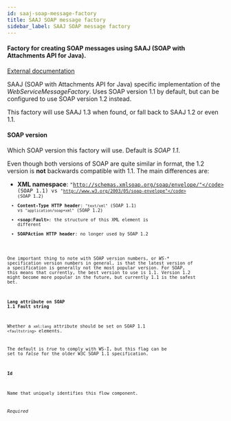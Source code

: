 ```yaml
---
id: saaj-soap-message-factory
title: SAAJ SOAP message factory
sidebar_label: SAAJ SOAP message factory
---
```

#### Factory for creating SOAP messages using SAAJ (SOAP with Attachments API for Java).
<a href="http://docs.spring.io/spring-ws/sites/2.0/reference/html/common.html#d0e1162" target="_blank">External documentation</a>

SAAJ (SOAP with Attachments API for Java) specific implementation of the <i>WebServiceMessageFactory</i>. Uses SOAP version 1.1 by default, but can be configured to use SOAP version 1.2 instead.

This factory will use SAAJ 1.3 when found, or fall back to SAAJ 1.2 or even 1.1.

#### SOAP version
Which SOAP version this factory will use. Default is <i>SOAP 1.1</i>.

Even though both versions of SOAP are quite similar in format, the 1.2 version is <b>not</b> backwards compatible with 1.1. The main differences are:
- <b>XML namespace</b>: <code>"http://schemas.xmlsoap.org/soap/envelope/"</code> (SOAP 1.1) vs <code>"http://www.w3.org/2003/05/soap-envelope"</code> (SOAP 1.2)
- <b>Content-Type HTTP header</b>: <code>"text/xml"</code> (SOAP 1.1) vs <code>"application/soap+xml"</code> (SOAP 1.2)
- <b>&lt;soap:Fault&gt;</b>: the structure of this XML element is different
- <b>SOAPAction HTTP header</b>: no longer used by SOAP 1.2

One important thing to note with SOAP version numbers, or <i>WS-*</i> specification version numbers in general, is that the latest version of a specification is generally not the most popular version. For SOAP, this means that currently, the best version to use is 1.1. Version 1.2 might become more popular in the future, but currently 1.1 is the safest bet.

#### Lang attribute on SOAP 1.1 Fault string
Whether a <code>xml:lang</code> attribute should be set on SOAP 1.1 <code>&lt;faultstring&gt;</code> elements.

The default is <i>true</i> to comply with WS-I, but this flag can be set to <i>false</i> for the older W3C SOAP 1.1 specification.

#### Id
Name that uniquely identifies this flow component.

<i>Required</i>


